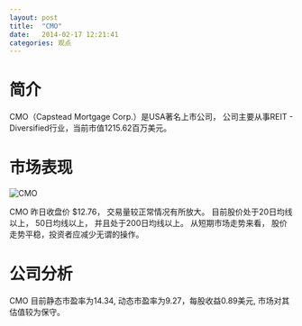 ```yaml
---
layout: post
title:  "CMO"
date:   2014-02-17 12:21:41
categories: 观点
---
```


# 简介
CMO（Capstead Mortgage Corp.）是USA著名上市公司，
公司主要从事REIT - Diversified行业，当前市值1215.62百万美元。

# 市场表现

![CMO](http://finviz.com/chart.ashx?t=CMO&ty=c&ta=1&p=d&s=l)

CMO 昨日收盘价 $12.76，
交易量较正常情况有所放大。
目前股价处于20日均线以上，
50日均线以上，
并且处于200日均线以上。
从短期市场走势来看，
股价走势平稳，投资者应减少无谓的操作。

# 公司分析
CMO 目前静态市盈率为14.34, 动态市盈率为9.27，每股收益0.89美元,
市场对其估值较为保守。
